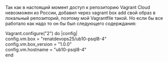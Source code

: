 Так как в настоящий момент доступ к репозиторию Vagrant Cloud невозможен из России, добавил через vagrant box add свой образ в локальный репозиторий, поэтому мой Vagrantfile такой. Но если бы все работало как надо то он бы был следующего содерждания:
  
Vagrant.configure("2") do |config|\
  config.vm.box = "renatdevops25/ub10-psql8-4"\
  config.vm.box_version = "1.0.0"\
  config.vm.hostname = "ub10-psql8-4"\
end
